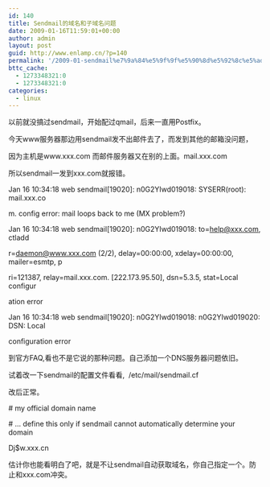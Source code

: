 ```yaml
---
id: 140
title: Sendmail的域名和子域名问题
date: 2009-01-16T11:59:01+00:00
author: admin
layout: post
guid: http://www.enlamp.cn/?p=140
permalink: '/2009-01-sendmail%e7%9a%84%e5%9f%9f%e5%90%8d%e5%92%8c%e5%ad%90%e5%9f%9f%e5%90%8d%e9%97%ae%e9%a2%98/'
bttc_cache:
  - 1273348321:0
  - 1273348321:0
categories:
  - linux
---
```

以前就没搞过sendmail，开始配过qmail，后来一直用Postfix。

今天www服务器那边用sendmail发不出邮件去了，而发到其他的邮箱没问题，

因为主机是www.xxx.com 而邮件服务器又在别的上面。mail.xxx.com

所以sendmail一发到xxx.com就报错。

Jan 16 10:34:18 web sendmail[19020]: n0G2YIwd019018: SYSERR(root): mail.xxx.co
  
m. config error: mail loops back to me (MX problem?)
  
Jan 16 10:34:18 web sendmail[19020]: n0G2YIwd019018: to=<help@xxx.com>, ctladd
  
r=<daemon@www.xxx.com> (2/2), delay=00:00:00, xdelay=00:00:00, mailer=esmtp, p
  
ri=121387, relay=mail.xxx.com. [222.173.95.50], dsn=5.3.5, stat=Local configur
  
ation error
  
Jan 16 10:34:18 web sendmail[19020]: n0G2YIwd019018: n0G2YIwd019020: DSN: Local
  
configuration error

到官方FAQ,看也不是它说的那种问题。自己添加一个DNS服务器问题依旧。

试着改一下sendmail的配置文件看看,  /etc/mail/sendmail.cf
  
改后正常。

\# my official domain name
  
\# &#8230; define this only if sendmail cannot automatically determine your domain
  
Dj$w.xxx.cn

估计你也能看明白了吧，就是不让sendmail自动获取域名，你自己指定一个。防止和xxx.com冲突。